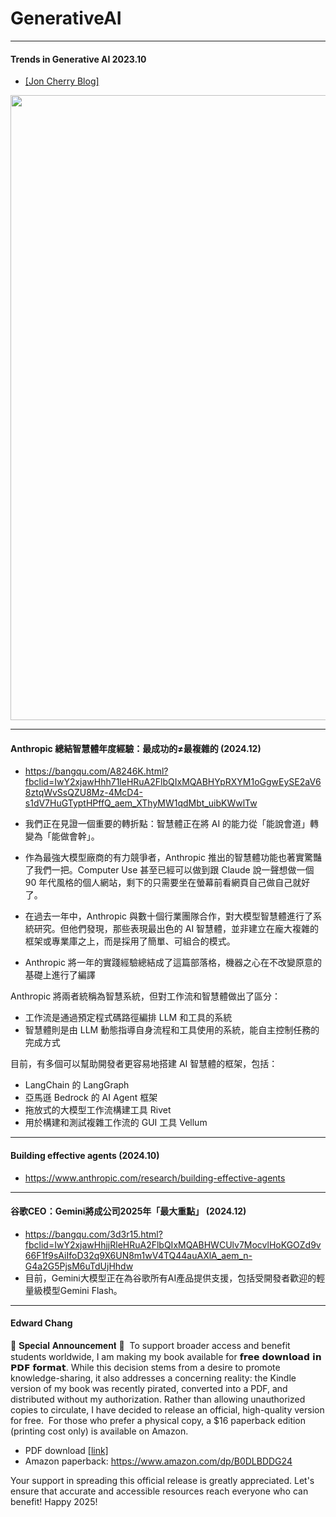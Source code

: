# GenerativeAI


---
#### Trends in Generative AI 2023.10 
* [[Jon Cherry Blog]](https://cherryflava.com/trends-in-generative-ai/)

<img src="https://github.com/user-attachments/assets/52d17ca3-12c7-4374-8a27-2b7d920631b7" width=1000>

---
#### Anthropic 總結智慧體年度經驗：最成功的≠最複雜的 (2024.12)
* https://bangqu.com/A8246K.html?fbclid=IwY2xjawHhh71leHRuA2FlbQIxMQABHYpRXYM1oGgwEySE2aV68ztqWvSsQZU8Mz-4McD4-s1dV7HuGTyptHPffQ_aem_XThyMW1qdMbt_uibKWwlTw

* 我們正在見證一個重要的轉折點：智慧體正在將 AI 的能力從「能說會道」轉變為「能做會幹」。
* 作為最強大模型廠商的有力競爭者，Anthropic 推出的智慧體功能也著實驚豔了我們一把。Computer Use 甚至已經可以做到跟 Claude 說一聲想做一個 90 年代風格的個人網站，剩下的只需要坐在螢幕前看網頁自己做自己就好了。
* 在過去一年中，Anthropic 與數十個行業團隊合作，對大模型智慧體進行了系統研究。但他們發現，那些表現最出色的 AI 智慧體，並非建立在龐大複雜的框架或專業庫之上，而是採用了簡單、可組合的模式。
* Anthropic 將一年的實踐經驗總結成了這篇部落格，機器之心在不改變原意的基礎上進行了編譯

Anthropic 將兩者統稱為智慧系統，但對工作流和智慧體做出了區分：
* 工作流是通過預定程式碼路徑編排 LLM 和工具的系統
* 智慧體則是由 LLM 動態指導自身流程和工具使用的系統，能自主控制任務的完成方式

目前，有多個可以幫助開發者更容易地搭建 AI 智慧體的框架，包括：
* LangChain 的 LangGraph
* 亞馬遜 Bedrock 的 AI Agent 框架
* 拖放式的大模型工作流構建工具 Rivet
* 用於構建和測試複雜工作流的 GUI 工具 Vellum

---
#### Building effective agents (2024.10)
* https://www.anthropic.com/research/building-effective-agents

---
#### 谷歌CEO：Gemini將成公司2025年「最大重點」 (2024.12)
* https://bangqu.com/3d3r15.html?fbclid=IwY2xjawHhjjRleHRuA2FlbQIxMQABHWCUlv7MocvlHoKGOZd9v66F1f9sAiIfoD32q9X6UN8m1wV4TQ44auAXlA_aem_n-G4a2G5PjsM6uTdUjHhdw
* 目前，Gemini大模型正在為谷歌所有AI產品提供支援，包括受開發者歡迎的輕量級模型Gemini Flash。

---
#### Edward Chang
 
🎉 𝐒𝐩𝐞𝐜𝐢𝐚𝐥 𝐀𝐧𝐧𝐨𝐮𝐧𝐜𝐞𝐦𝐞𝐧𝐭 🎉
​
To support broader access and benefit students worldwide, I am making my book available for 𝗳𝗿𝗲𝗲 𝗱𝗼𝘄𝗻𝗹𝗼𝗮𝗱 𝗶𝗻 𝗣𝗗𝗙 𝗳𝗼𝗿𝗺𝗮𝘁. While this decision stems from a desire to promote knowledge-sharing, it also addresses a concerning reality: the Kindle version of my book was recently pirated, converted into a PDF, and distributed without my authorization. Rather than allowing unauthorized copies to circulate, I have decided to release an official, high-quality version for free.
​
For those who prefer a physical copy, a $16 paperback edition (printing cost only) is available on Amazon.
​
* PDF download [[link]](https://www.researchgate.net/publication/387541177_LLM_Collaborative_Intelligence_The_Path_to_Artificial_General_Intelligence)
* Amazon paperback: https://www.amazon.com/dp/B0DLBDDG24​

Your support in spreading this official release is greatly appreciated. Let's ensure that accurate and accessible resources reach everyone who can benefit!
Happy 2025!
